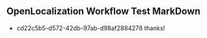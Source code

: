 ## OpenLocalization Workflow Test MarkDown

* cd22c5b5-d572-42db-97ab-d98af2884278 
thanks!



<!--HONumber=Jan16_HO4-->
